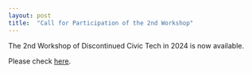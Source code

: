 ```yaml
---
layout: post
title:  "Call for Participation of the 2nd Workshop"
---
```



The 2nd Workshop of Discontinued Civic Tech in 2024 is now available.

Please check <a href="../../../call/">here</a>.

